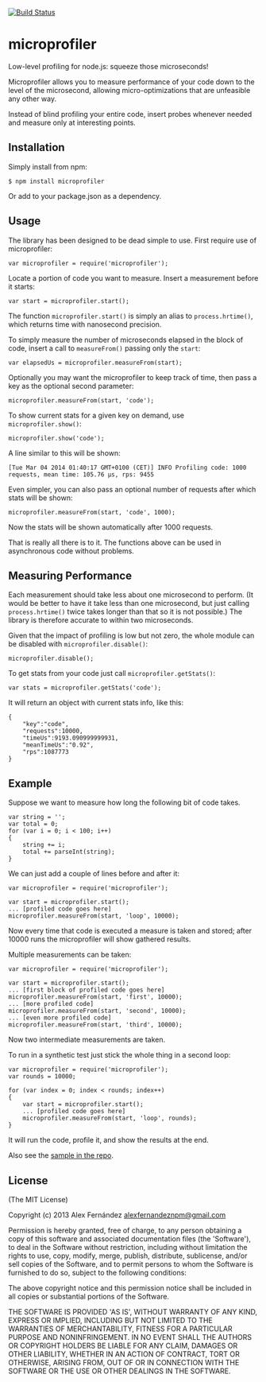 
[![Build Status](https://secure.travis-ci.org/alexfernandez/microprofiler.png)](http://travis-ci.org/alexfernandez/microprofiler)

# microprofiler

Low-level profiling for node.js: squeeze those microseconds!

Microprofiler allows you to measure performance of your code down to the level of the microsecond,
allowing micro-optimizations that are unfeasible any other way.

Instead of blind profiling your entire code, insert probes whenever needed and measure only
at interesting points.

## Installation

Simply install from npm:

    $ npm install microprofiler

Or add to your package.json as a dependency.

## Usage

The library has been designed to be dead simple to use.
First require use of microprofiler:

    var microprofiler = require('microprofiler');

Locate a portion of code you want to measure. Insert a measurement before it starts:

    var start = microprofiler.start();

The function `microprofiler.start()` is simply an alias to `process.hrtime()`,
which returns time with nanosecond precision.

To simply measure the number of microseconds elapsed in the block of code,
insert a call to `measureFrom()` passing only the `start`:

    var elapsedUs = microprofiler.measureFrom(start);

Optionally you may want the microprofiler to keep track of time,
then pass a key as the optional second parameter:

    microprofiler.measureFrom(start, 'code');

To show current stats for a given key on demand, use `microprofiler.show()`:

    microprofiler.show('code');

A line similar to this will be shown:

    [Tue Mar 04 2014 01:40:17 GMT+0100 (CET)] INFO Profiling code: 1000 requests, mean time: 105.76 µs, rps: 9455

Even simpler, you can also pass an optional number of requests after which stats will be shown:

    microprofiler.measureFrom(start, 'code', 1000);

Now the stats will be shown automatically after 1000 requests.

That is really all there is to it.
The functions above can be used in asynchronous code without problems.

## Measuring Performance

Each measurement should take less about one microsecond to perform.
(It would be better to have it take less than one microsecond,
but just calling `process.hrtime()` twice takes longer than that
so it is not possible.)
The library is therefore accurate to within two microseconds.

Given that the impact of profiling is low but not zero, the whole module
can be disabled with `microprofiler.disable()`:

    microprofiler.disable();

To get stats from your code just call `microprofiler.getStats()`:

    var stats = microprofiler.getStats('code');

It will return an object with current stats info, like this:

    {
        "key":"code",
        "requests":10000,
        "timeUs":9193.090999999931,
        "meanTimeUs":"0.92",
        "rps":1087773
    }

## Example

Suppose we want to measure how long the following bit of code takes.

    var string = '';
    var total = 0;
    for (var i = 0; i < 100; i++)
    {
        string += i;
        total += parseInt(string);
    }

We can just add a couple of lines before and after it:

    var microprofiler = require('microprofiler');

    var start = microprofiler.start();
    ... [profiled code goes here]
    microprofiler.measureFrom(start, 'loop', 10000);

Now every time that code is executed a measure is taken and stored; after 10000 runs
the microprofiler will show gathered results.

Multiple measurements can be taken:


    var microprofiler = require('microprofiler');

    var start = microprofiler.start();
    ... [first block of profiled code goes here]
    microprofiler.measureFrom(start, 'first', 10000);
    ... [more profiled code]
    microprofiler.measureFrom(start, 'second', 10000);
    ... [even more profiled code]
    microprofiler.measureFrom(start, 'third', 10000);

Now two intermediate measurements are taken.

To run in a synthetic test just stick the whole thing in a second loop:

    var microprofiler = require('microprofiler');
    var rounds = 10000;

    for (var index = 0; index < rounds; index++)
    {
        var start = microprofiler.start();
        ... [profiled code goes here]
        microprofiler.measureFrom(start, 'loop', rounds);
    }

It will run the code, profile it, and show the results at the end.

Also see the [sample in the repo](https://github.com/alexfernandez/microprofiler/blob/master/lib/sample.js).

## License

(The MIT License)

Copyright (c) 2013 Alex Fernández <alexfernandeznpm@gmail.com>

Permission is hereby granted, free of charge, to any person obtaining a copy of this software and associated documentation files (the 'Software'), to deal in the Software without restriction, including without limitation the rights to use, copy, modify, merge, publish, distribute, sublicense, and/or sell copies of the Software, and to permit persons to whom the Software is furnished to do so, subject to the following conditions:

The above copyright notice and this permission notice shall be included in all copies or substantial portions of the Software.

THE SOFTWARE IS PROVIDED 'AS IS', WITHOUT WARRANTY OF ANY KIND, EXPRESS OR IMPLIED, INCLUDING BUT NOT LIMITED TO THE WARRANTIES OF MERCHANTABILITY, FITNESS FOR A PARTICULAR PURPOSE AND NONINFRINGEMENT. IN NO EVENT SHALL THE AUTHORS OR COPYRIGHT HOLDERS BE LIABLE FOR ANY CLAIM, DAMAGES OR OTHER LIABILITY, WHETHER IN AN ACTION OF CONTRACT, TORT OR OTHERWISE, ARISING FROM, OUT OF OR IN CONNECTION WITH THE SOFTWARE OR THE USE OR OTHER DEALINGS IN THE SOFTWARE.

